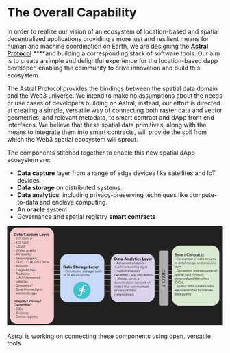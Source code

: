 # The Overall Capability

In order to realize our vision of an ecosystem of location-based and spatial decentralized applications providing a more just and resilient means for human and machine coordination on Earth, we are designing the [**Astral  Protocol**](astral/) ****and building a corresponding stack of software tools. Our aim is to create a simple and delightful experience for the location-based dapp developer, enabling the community to drive innovation and build this ecosystem. 

The Astral Protocol provides the bindings between the spatial data domain and the Web3 universe. We intend to make no assumptions about the needs or use cases of developers building on Astral; instead, our effort is directed at creating a simple, versatile way of connecting both raster data and vector geometries, and relevant metadata, to smart contract and dApp front end interfaces. We believe that these spatial data primitives, along with the means to integrate them into smart contracts, will provide the soil from which the Web3 spatial ecosystem will sprout.

The components stitched together to enable this new spatial dApp ecosystem are:

* **Data capture** layer from a range of edge devices like satellites and IoT devices. 
* **Data storage** on distributed systems.
* **Data analytics**, including privacy-preserving techniques like compute-to-data and enclave computing. 
* An **oracle** system
* Governance and spatial registry **smart contracts**

![Astral Protocol: Web3 spatial data standard](../.gitbook/assets/image%20%282%29.png)

Astral is working on connecting these components using open, versatile tools.

